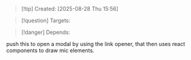
>[!tip] Created: [2025-08-28 Thu 15:56]

>[!question] Targets: 

>[!danger] Depends: 

push this to open a modal by using the link opener, that then uses react components to draw mic elements.